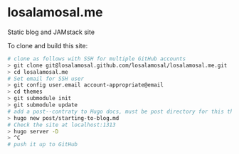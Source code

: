 # losalamosal.me
Static blog and JAMstack site

To clone and build this site:

```sh
# clone as follows with SSH for multiple GitHub accounts
> git clone git@losalamosal.github.com/losalamosal/losalamosal.me.git
> cd losalamosal.me
# Set email for SSH user
> git config user.email account-appropriate@email
> cd themes
> git submodule init
> git submodule update
# add a post--contraty to Hugo docs, must be post directory for this theme
> hugo new post/starting-to-blog.md
# Check the site at localhost:1313
> hugo server -D
> ^C
# push it up to GitHub
```
